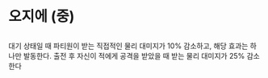 # 오지에 (중)

##

대기 상태일 때 파티원이 받는 직접적인 물리 대미지가 10% 감소하고, 해당 효과는 하나만 발동한다. 출전 후 자신이 적에게 공격을 받았을 때 받는 물리 대미지가 25% 감소한다
